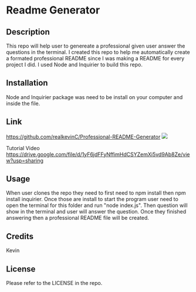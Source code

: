 # Readme Generator

## Description

This repo will help user to genereate a professional given user answer the questions in the terminal. I created this repo to help me automatically create a formated professional README since I was making a README for every project I did. I used Node and Inquirier to build this repo. 

## Installation

Node and Inquirier package was need to be install on your computer and inside the file.

## Link

https://github.com/realkevinC/Professional-README-Generator
<img src="/Users/kevinchen/bcs/finished-work/ReadmeGenerator/assets/Screen Shot 2022-10-20 at 4.38.55 PM.png">

Tutorial Video
https://drive.google.com/file/d/1yF6jdFFyNffimHdCSYZemXi5vd9Ab8Ze/view?usp=sharing

## Usage

When user clones the repo they need to first need to npm install then  npm install inquirier. Once those are install to start the program user need to open the terminal for this folder and run "node index.js". Then question will show in the terminal and user will answer the question. Once they finished answering then a professional README file will be created.

## Credits

Kevin

## License

Please refer to the LICENSE in the repo.